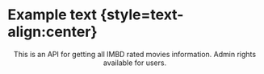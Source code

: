 # Example text {style=text-align:center}
<div align="center">This is an API for getting all IMBD rated movies information. Admin rights available for users.</div>
